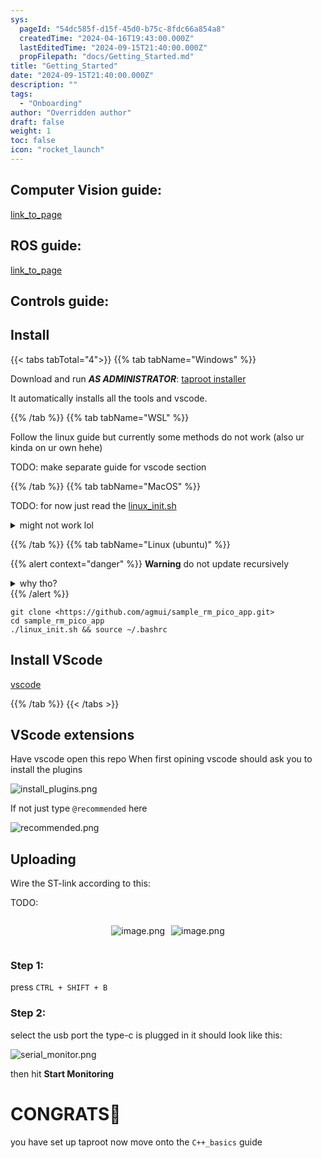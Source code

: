 ```yaml
---
sys:
  pageId: "54dc585f-d15f-45d0-b75c-8fdc66a854a8"
  createdTime: "2024-04-16T19:43:00.000Z"
  lastEditedTime: "2024-09-15T21:40:00.000Z"
  propFilepath: "docs/Getting_Started.md"
title: "Getting_Started"
date: "2024-09-15T21:40:00.000Z"
description: ""
tags:
  - "Onboarding"
author: "Overridden author"
draft: false
weight: 1
toc: false
icon: "rocket_launch"
---
```


## Computer Vision guide:

[link_to_page](86d45bc0-388b-4d26-8848-44f255f73d0e)

## ROS guide:

[link_to_page](3c76c1de-ec8f-46d6-8b0a-294005edc2d5)

## Controls guide:

## Install

{{< tabs tabTotal="4">}}
{{% tab tabName="Windows" %}}

Download and run _**AS ADMINISTRATOR**_: [taproot installer](https://github.com/Thornbots/TeachingFreshies/releases/tag/1.0)

It automatically installs all the tools and vscode.

{{% /tab %}}
{{% tab tabName="WSL" %}}

Follow the linux guide but currently some methods do not work (also ur kinda on ur own hehe)

TODO: make separate guide for vscode section

{{% /tab %}}
{{% tab tabName="MacOS" %}}

TODO: for now just read the [linux_init.sh](https://github.com/agmui/sample_rm_pico_app/blob/main/linux_init.sh)

<details>
<summary>might not work lol</summary>

`brew install libusb pkg-config`

Next install: [vscode](https://code.visualstudio.com/Download)

</details>

{{% /tab %}}
{{% tab tabName="Linux (ubuntu)" %}}

{{% alert context="danger" %}}
**Warning** do not update recursively
<details>
<summary>why tho?</summary>
There are some submodules that may go on for a while (like tinyusb) and I highly
recommend you don't need to get them.
If you want to see what submodules I update just look in `linux_init.sh`
</details>
{{% /alert %}}

```shell
git clone <https://github.com/agmui/sample_rm_pico_app.git>
cd sample_rm_pico_app
./linux_init.sh && source ~/.bashrc
```

## Install VScode

[vscode](https://code.visualstudio.com/Download)

{{% /tab %}}
{{< /tabs >}}

## VScode extensions

Have vscode open this repo
When first opining vscode should ask you to install the plugins

![install_plugins.png](https://prod-files-secure.s3.us-west-2.amazonaws.com/d518164a-d88e-44d1-a4ee-3adb3bd8bce0/89bd30f0-1825-4e77-867b-0a41ce370880/install_plugins.png?X-Amz-Algorithm=AWS4-HMAC-SHA256&X-Amz-Content-Sha256=UNSIGNED-PAYLOAD&X-Amz-Credential=ASIAZI2LB466STUBSXXJ%2F20250417%2Fus-west-2%2Fs3%2Faws4_request&X-Amz-Date=20250417T200916Z&X-Amz-Expires=3600&X-Amz-Security-Token=IQoJb3JpZ2luX2VjENz%2F%2F%2F%2F%2F%2F%2F%2F%2F%2FwEaCXVzLXdlc3QtMiJHMEUCIQDe8IEhUbNif0ral2FU6dI6yHxT0bnPtq7t3H90yV9oTwIgaNmEEtIzYi21h%2BlgbPAKEFyAvHijd88xKmnDKrtXaOoq%2FwMIZRAAGgw2Mzc0MjMxODM4MDUiDLYlAa9Zu1caHSm5ESrcA4vw2Xe2svXEVoxFlEDWQR4gSlxpgQ4LSvaGn%2Fr6nySS6FDYLSezWW55D2RmMMBwJUVdhM8d8frMSMPBY1taF0N5eg6KukmoIe%2Fyq0XfomsfOqQyLnA6g0z4FZhiK6dHA%2F3pk8gj2bHB6V863g3%2FmqG8iPB%2Febct5moLVnBXhnOiAYqavYmxjzomcr%2BHYHs57nbAfDjO7ZEU6epGEEHs8GP2YdEHgRLjaMJMu5URSqp3rjnY8d9LetfpcPUfS81emw4c1vQ9GI%2BDFmgBTrnCO%2BdpskGGK9g7mmsM1yvkaJwPaXHINm%2BspKK4P4NwyWemPBVaxE%2FZV%2B%2FbLd6nEWt70O9jW42veWZ0PFuBoT1d4k2Yu4Ap%2F6gPg%2B3Pr5qbYTY%2BLhuU8czh7s894jEeLZKQpiLPFCGpuU0rVYsV2yOTNqkpV6t5IRiU%2F197j9W0tT4RidcvzkPpWfzzPO6%2FF7xgFSUjX3z8nA8k080I3RgFUEyI7eVsjoZ1UqkOoBh3AL%2BbS3J0wEyQvzBBKOT0j5bnT9fLRAGAyPyvnuOrxUp6GKL9VLI6PXN7NFClHlqJGqIQ6tnvoxUpa2zPnmSC4pgdOE%2BIALmPQszpNEaFEzRCiQveENkztXpkoEd6DReoMLe3hcAGOqUBIOsbWxImaEpd3lLRAx0A5%2Bzv7CohsDrjTBfBGzr%2B4ACMTmfy8%2FwELNz66lUuve559X1BQH%2Ff3MdPNWF3TTp%2BGk%2Bup0kVr8TXtDREz%2Bel11uQDM0T4jLnys%2FFzSPSGj1%2BP6HIRhIsy6DY1%2F5ZVQGuKciAQ6KvmcJ0Dac9u8vvDlf5L4dKHXq%2FsfadNOEzITC1x1oqKNlU%2BABhLHUTM0lp2hSf%2BN3Q&X-Amz-Signature=b3c372eadc7fb3dac2f2d06f11e66d1a4e7dd796440e83ae08ae60fcd157f535&X-Amz-SignedHeaders=host&x-id=GetObject)

If not just type `@recommended` here  

![recommended.png](https://prod-files-secure.s3.us-west-2.amazonaws.com/d518164a-d88e-44d1-a4ee-3adb3bd8bce0/61e661e9-5d85-4dfc-be0d-8d2097a5e793/recommended.png?X-Amz-Algorithm=AWS4-HMAC-SHA256&X-Amz-Content-Sha256=UNSIGNED-PAYLOAD&X-Amz-Credential=ASIAZI2LB466STUBSXXJ%2F20250417%2Fus-west-2%2Fs3%2Faws4_request&X-Amz-Date=20250417T200916Z&X-Amz-Expires=3600&X-Amz-Security-Token=IQoJb3JpZ2luX2VjENz%2F%2F%2F%2F%2F%2F%2F%2F%2F%2FwEaCXVzLXdlc3QtMiJHMEUCIQDe8IEhUbNif0ral2FU6dI6yHxT0bnPtq7t3H90yV9oTwIgaNmEEtIzYi21h%2BlgbPAKEFyAvHijd88xKmnDKrtXaOoq%2FwMIZRAAGgw2Mzc0MjMxODM4MDUiDLYlAa9Zu1caHSm5ESrcA4vw2Xe2svXEVoxFlEDWQR4gSlxpgQ4LSvaGn%2Fr6nySS6FDYLSezWW55D2RmMMBwJUVdhM8d8frMSMPBY1taF0N5eg6KukmoIe%2Fyq0XfomsfOqQyLnA6g0z4FZhiK6dHA%2F3pk8gj2bHB6V863g3%2FmqG8iPB%2Febct5moLVnBXhnOiAYqavYmxjzomcr%2BHYHs57nbAfDjO7ZEU6epGEEHs8GP2YdEHgRLjaMJMu5URSqp3rjnY8d9LetfpcPUfS81emw4c1vQ9GI%2BDFmgBTrnCO%2BdpskGGK9g7mmsM1yvkaJwPaXHINm%2BspKK4P4NwyWemPBVaxE%2FZV%2B%2FbLd6nEWt70O9jW42veWZ0PFuBoT1d4k2Yu4Ap%2F6gPg%2B3Pr5qbYTY%2BLhuU8czh7s894jEeLZKQpiLPFCGpuU0rVYsV2yOTNqkpV6t5IRiU%2F197j9W0tT4RidcvzkPpWfzzPO6%2FF7xgFSUjX3z8nA8k080I3RgFUEyI7eVsjoZ1UqkOoBh3AL%2BbS3J0wEyQvzBBKOT0j5bnT9fLRAGAyPyvnuOrxUp6GKL9VLI6PXN7NFClHlqJGqIQ6tnvoxUpa2zPnmSC4pgdOE%2BIALmPQszpNEaFEzRCiQveENkztXpkoEd6DReoMLe3hcAGOqUBIOsbWxImaEpd3lLRAx0A5%2Bzv7CohsDrjTBfBGzr%2B4ACMTmfy8%2FwELNz66lUuve559X1BQH%2Ff3MdPNWF3TTp%2BGk%2Bup0kVr8TXtDREz%2Bel11uQDM0T4jLnys%2FFzSPSGj1%2BP6HIRhIsy6DY1%2F5ZVQGuKciAQ6KvmcJ0Dac9u8vvDlf5L4dKHXq%2FsfadNOEzITC1x1oqKNlU%2BABhLHUTM0lp2hSf%2BN3Q&X-Amz-Signature=946c18ac649ab8de8c339a489bc996bf76d820a3e59d39ee314d1dad0a584d2c&X-Amz-SignedHeaders=host&x-id=GetObject)

## Uploading

Wire the ST-link according to this:

TODO:

<div style="display: flex;flex-direction: row; column-gap:10px; max-width: 630px;justify-content: center;">
<div>

![image.png](https://prod-files-secure.s3.us-west-2.amazonaws.com/d518164a-d88e-44d1-a4ee-3adb3bd8bce0/210ecb78-1116-4d7b-b9b7-2292f66fa2c2/image.png?X-Amz-Algorithm=AWS4-HMAC-SHA256&X-Amz-Content-Sha256=UNSIGNED-PAYLOAD&X-Amz-Credential=ASIAZI2LB4667RB4SCPZ%2F20250417%2Fus-west-2%2Fs3%2Faws4_request&X-Amz-Date=20250417T200919Z&X-Amz-Expires=3600&X-Amz-Security-Token=IQoJb3JpZ2luX2VjENz%2F%2F%2F%2F%2F%2F%2F%2F%2F%2FwEaCXVzLXdlc3QtMiJHMEUCIQCWmznMzh8P4gdvi6MxW1P5t8F2nbcEf0Oxt7bJujFfKwIgbhrI8bxtXY2XUAN0xcLuBYRaYtM24GM5wRFepqYK1Gcq%2FwMIZRAAGgw2Mzc0MjMxODM4MDUiDHWBJo8fvZofIZWneSrcAy8SnO1DcqC9hyDN1Vl8iZlFkcE%2BUqTBONd7ffaaIS8ouP1r%2BQj%2FHOTjJS%2F9vxy96nrwEMh7TWuDn4mtOHvk3XMFvm0HMyrQYLhOXFSJ8P4HB4mUqxmzLSR3fFjhhdk%2FNQxhiP39%2FNI0LMkzr%2BUup6rKtBw8YWPo9%2BwQFqMVLTYUmPYTDwSFVu1RO3rbHD8VnnUuGvFKQuSi2fjgNhksMVaSaOjnM2IjozDYJtVlzYqNqtoNkL7FD21Yv4zV93B89asxI3KNhjKdC1cmKwnG6TypC1ldrbLLr99zCvXFqhvTL9u4LpzGNReurCjfn756oiVFXmmebRPu1n4%2BwSRejGZYJO02DmgglQxW%2BJFxypK4mKirbNDBCt34Ep2ERuqiQhyvehjUTsrrZWf3S5WnZO6z%2F5F7UuohuNDtPFv6WFuYHidzb4xWoTH2yFk%2BrGeQgts0t9WVDdOt9Ne6%2FRROnVRnhcYabaCRDjgLJ8ayJUgtVArctFRHQ6i%2F83Q1AXHyzhR6WcFlHeObgmix4CNoj9Szv%2BymphWWmtvJVrM71e1VmPksQuMcbYYFMKy4Qsn0Zsi7OpTnXxtfSUbXZLGKBJk4X8fHUNcoGmCif8OcG4BFR%2F%2FHH355GUjV9g6NMLa3hcAGOqUBi2Vq2VEBORyAj1N4JJ8MgqvILXvONVTXLTK0bS93%2FiPbYSrPjMkmv2Jy0DtRb9AHB8aknFhhPeDE4aVF8vKuNReLjipOxshFVtDjqBSYb6qt8P2lq9HDvtT3MSMVeRx%2FIAWcJytUtp1qjQ6zm3n%2BOedNCjEf1cT7RcwKkWeNFnDXHsX%2F9I1%2FrSxUZwiJN%2BZytD20fqfnFS5g%2BBM%2B5zD9jpTljJbH&X-Amz-Signature=7a122f97bd4701f5c6ddc62375b790fab6b3380bee23e7c61b617072bf1d1d78&X-Amz-SignedHeaders=host&x-id=GetObject)

</div>
<div>

![image.png](https://prod-files-secure.s3.us-west-2.amazonaws.com/d518164a-d88e-44d1-a4ee-3adb3bd8bce0/33a0fd0f-8ca6-4a86-8e09-26e95ded1fff/image.png?X-Amz-Algorithm=AWS4-HMAC-SHA256&X-Amz-Content-Sha256=UNSIGNED-PAYLOAD&X-Amz-Credential=ASIAZI2LB466UAEGLCHV%2F20250417%2Fus-west-2%2Fs3%2Faws4_request&X-Amz-Date=20250417T200919Z&X-Amz-Expires=3600&X-Amz-Security-Token=IQoJb3JpZ2luX2VjENz%2F%2F%2F%2F%2F%2F%2F%2F%2F%2FwEaCXVzLXdlc3QtMiJGMEQCIDQXxrJiEWFgUr4FRel6lPYbb%2BXTxbjfzP%2Fo0XuLRor0AiBW%2F1NUo7kYz%2FizN2kEwmtIyfiUtnsOEKECJjLT%2BGyV%2Bir%2FAwhlEAAaDDYzNzQyMzE4MzgwNSIMOphKj7AE7dJYyGXvKtwDeIGLcOksVmdozfVXVxLI%2Bwer9gUbyMoPUNyI9Xl4lxt%2BDewbisFgN6W43DIvB8BvVkC85KT7kRbL6hUBrG2rMzyZnV75cHeI5fupnTE0xJIJsTJ73sZOhGOmL3sEgV2o85kTCNazD%2FktLhUQE4WVlR9Ctv9AOJL8xMZ5EGN6g9X8wvGrxv33hw8AuYU71cW%2BU1seo4HBmUAI3a%2Fnnzsqr9DG7yJlc03DnkmwSXSDmMknxFe5lA8btGPWY2xhiFrWcCLGXKAdko2BJW53Dq2a7QcxgYJW5xuZYK7WQdp%2Fl%2BZT5BE3nv1cyDzF1Jsb7fHVp2isf0iDU1uH916MpJDpvUfZkgoIrQE1dB4D8hZnTdZ4osmTb5RDooADPr845pNIRsUzxJl4y9HgTGiiGcCzv7GBO%2BeWydTVOw%2B9DDcVGdMkToRulPrWPP1OaMCjrnIWEPMqnop5IJoQfKA7%2FA8gmaPYT0icXWNzp%2FZ2S87jmgEWtPz0zuDJF5l0eZ3BkKR3huzzZU5nP3r%2Bb8AoOSF18xnULdyPKcAVnpLKlpp9ztF21rq4VnmHso4M1hv2sy08j1lJHMcgv0gwbEwZDo%2F5esSSNy73OoMh3WSO1Q6xjyQRQIJo%2BDecDgAVsEww3LaFwAY6pgGzE0QKOyqcjWz%2FzHGWbcsv2H%2BkbH6Jf42PwsC9h%2Fcb%2FWM0%2F00wZUDOsVSuj9F1heA%2F5oKpS9GXYm1F1mLwppodYv7dOQwaGZhfUs1OhlVXPBjoau098y3Zop827Vu1ZjQAzbu60r4pX0q4kX19fFWdOOLXXAf5xaCbWrQU%2F4Pzm8r%2FDkv3O7ryJcyeAdbNf4ZaPEnp8BqBzAtkeqDfiH8lCgng7xdk&X-Amz-Signature=1a4a66075cb39f21b9c26005d7789a15701114a6e36bc6078e12fb7e6df00bfe&X-Amz-SignedHeaders=host&x-id=GetObject)

</div>
</div>

### Step 1:

press `CTRL + SHIFT + B`

### Step 2:

select the usb port the type-c is plugged in it should look like this:

![serial_monitor.png](https://prod-files-secure.s3.us-west-2.amazonaws.com/d518164a-d88e-44d1-a4ee-3adb3bd8bce0/f03f4774-05d4-4393-b6a0-d5efb6d315ab/serial_monitor.png?X-Amz-Algorithm=AWS4-HMAC-SHA256&X-Amz-Content-Sha256=UNSIGNED-PAYLOAD&X-Amz-Credential=ASIAZI2LB466STUBSXXJ%2F20250417%2Fus-west-2%2Fs3%2Faws4_request&X-Amz-Date=20250417T200916Z&X-Amz-Expires=3600&X-Amz-Security-Token=IQoJb3JpZ2luX2VjENz%2F%2F%2F%2F%2F%2F%2F%2F%2F%2FwEaCXVzLXdlc3QtMiJHMEUCIQDe8IEhUbNif0ral2FU6dI6yHxT0bnPtq7t3H90yV9oTwIgaNmEEtIzYi21h%2BlgbPAKEFyAvHijd88xKmnDKrtXaOoq%2FwMIZRAAGgw2Mzc0MjMxODM4MDUiDLYlAa9Zu1caHSm5ESrcA4vw2Xe2svXEVoxFlEDWQR4gSlxpgQ4LSvaGn%2Fr6nySS6FDYLSezWW55D2RmMMBwJUVdhM8d8frMSMPBY1taF0N5eg6KukmoIe%2Fyq0XfomsfOqQyLnA6g0z4FZhiK6dHA%2F3pk8gj2bHB6V863g3%2FmqG8iPB%2Febct5moLVnBXhnOiAYqavYmxjzomcr%2BHYHs57nbAfDjO7ZEU6epGEEHs8GP2YdEHgRLjaMJMu5URSqp3rjnY8d9LetfpcPUfS81emw4c1vQ9GI%2BDFmgBTrnCO%2BdpskGGK9g7mmsM1yvkaJwPaXHINm%2BspKK4P4NwyWemPBVaxE%2FZV%2B%2FbLd6nEWt70O9jW42veWZ0PFuBoT1d4k2Yu4Ap%2F6gPg%2B3Pr5qbYTY%2BLhuU8czh7s894jEeLZKQpiLPFCGpuU0rVYsV2yOTNqkpV6t5IRiU%2F197j9W0tT4RidcvzkPpWfzzPO6%2FF7xgFSUjX3z8nA8k080I3RgFUEyI7eVsjoZ1UqkOoBh3AL%2BbS3J0wEyQvzBBKOT0j5bnT9fLRAGAyPyvnuOrxUp6GKL9VLI6PXN7NFClHlqJGqIQ6tnvoxUpa2zPnmSC4pgdOE%2BIALmPQszpNEaFEzRCiQveENkztXpkoEd6DReoMLe3hcAGOqUBIOsbWxImaEpd3lLRAx0A5%2Bzv7CohsDrjTBfBGzr%2B4ACMTmfy8%2FwELNz66lUuve559X1BQH%2Ff3MdPNWF3TTp%2BGk%2Bup0kVr8TXtDREz%2Bel11uQDM0T4jLnys%2FFzSPSGj1%2BP6HIRhIsy6DY1%2F5ZVQGuKciAQ6KvmcJ0Dac9u8vvDlf5L4dKHXq%2FsfadNOEzITC1x1oqKNlU%2BABhLHUTM0lp2hSf%2BN3Q&X-Amz-Signature=2745bedc0512ada9150b5b21c305b3c0ee47776e6ca07c6429ed4cd0a9ac5968&X-Amz-SignedHeaders=host&x-id=GetObject)

then hit **Start Monitoring**

# CONGRATS🎉

you have set up taproot now move onto the `C++_basics` guide
